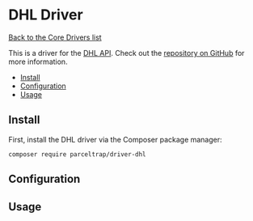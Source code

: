 # DHL Driver

[Back to the Core Drivers list](drivers.md#core-drivers)

This is a driver for the [DHL API][dhl]. Check out the [repository on GitHub][repo] for more information.

- [Install](#install)
- [Configuration](#configuration)
- [Usage](#usage)

<a name="install"></a>
## Install

First, install the DHL driver via the Composer package manager:

```shell
composer require parceltrap/driver-dhl
```

<a name="configuration"></a>
## Configuration

<a name="usage"></a>
## Usage

[dhl]: https://dhl.com
[repo]: https://github.com/parceltrap/driver-dhl
